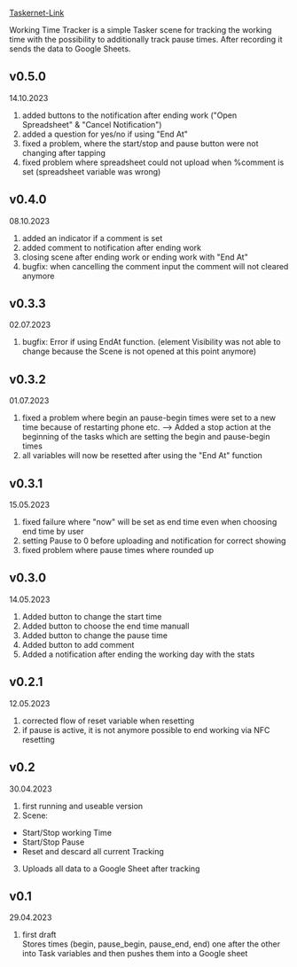 [Taskernet-Link](https://taskernet.com/shares/?user=AS35m8ks8HbsdHFuQd8IQwuQOnRpbi3s1kNACT0seG%2Ftrt9xPGrDRmNw71%2BgbKj6vg1mISfy&id=Project%3AWorking+Time+Tracker)

Working Time Tracker is a simple Tasker scene for tracking the working time with the possibility to additionally track pause times. After recording it sends the data to Google Sheets.

## v0.5.0
14.10.2023<br/>
1) added buttons to the notification after ending work ("Open Spreadsheet" & "Cancel Notification")<br>
2) added a question for yes/no if using "End At"<br>
3) fixed a problem, where the start/stop and pause button were not changing after tapping<br>
4) fixed problem where spreadsheet could not upload when %comment is set (spreadsheet variable was wrong)


## v0.4.0
08.10.2023<br/>
1) added an indicator if a comment is set
2) added comment to notification after ending work
3) closing scene after ending work or ending work with "End At"
4) bugfix: when cancelling the comment input the comment will not cleared anymore

## v0.3.3
02.07.2023<br/>
1) bugfix: Error if using EndAt function. (element Visibility was not able to change because the Scene is not opened at this point anymore)

## v0.3.2
01.07.2023<br/>
1) fixed a problem where begin an pause-begin times were set to a new time because of restarting phone etc. --> Added a stop action at the beginning of the tasks which are setting the begin and pause-begin times
2) all variables will now be resetted after using the "End At" function

## v0.3.1
15.05.2023<br/>
1) fixed failure where "now" will be set as end time even when choosing end time by user
2) setting Pause to 0 before uploading and notification for correct showing
3) fixed problem where pause times where rounded up

## v0.3.0
14.05.2023<br/>
1) Added button to change the start time
2) Added button to choose the end time manuall
3) Added button to change the pause time
4) Added button to add comment
5) Added a notification after ending the working day with the stats

## v0.2.1
12.05.2023<br/>
1) corrected flow of reset variable when resetting
2) if pause is active, it is not anymore possible to end working via NFC resetting

## v0.2
30.04.2023<br/>
1) first running and useable version
2) Scene:
- Start/Stop working Time
- Start/Stop Pause
- Reset and descard all current Tracking
3) Uploads all data to a Google Sheet after tracking

## v0.1
29.04.2023<br/>
1) first draft<br/>
Stores times (begin, pause_begin, pause_end, end) one after the other into Task variables and then pushes them into a Google sheet
